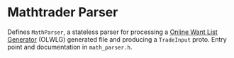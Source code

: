 # Mathtrader Parser

Defines `MathParser`, a stateless parser for processing a
[Online Want List Generator](https://bgg.activityclub.org/olwlg/) (OLWLG)
generated file and producing a `TradeInput` proto. Entry point and documentation
in `math_parser.h`.
